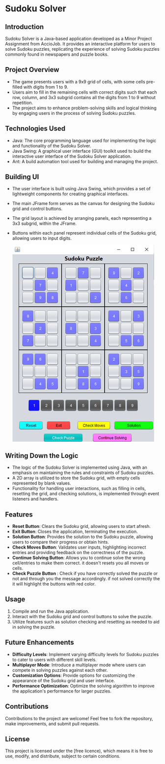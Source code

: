 # Sudoku Solver

## Introduction
Sudoku Solver is a Java-based application developed as a Minor Project Assignment from AccioJob. It provides an interactive platform for users to solve Sudoku puzzles, replicating the experience of solving Sudoku puzzles commonly found in newspapers and puzzle books.

## Project Overview
- The game presents users with a 9x9 grid of cells, with some cells pre-filled with digits from 1 to 9.
- Users aim to fill in the remaining cells with correct digits such that each row, column, and 3x3 subgrid contains all the digits from 1 to 9 without repetition.
- The project aims to enhance problem-solving skills and logical thinking by engaging users in the process of solving Sudoku puzzles.

## Technologies Used
- Java: The core programming language used for implementing the logic and functionality of the Sudoku Solver.
- Java Swing: A graphical user interface (GUI) toolkit used to build the interactive user interface of the Sudoku Solver application.
- Ant: A build automation tool used for building and managing the project.

## Building UI
- The user interface is built using Java Swing, which provides a set of lightweight components for creating graphical interfaces.
- The main JFrame form serves as the canvas for designing the Sudoku grid and control buttons.
- The grid layout is achieved by arranging panels, each representing a 3x3 subgrid, within the JFrame.
- Buttons within each panel represent individual cells of the Sudoku grid, allowing users to input digits.

  ![UI Design](Sudok_solver.png)

## Writing Down the Logic
- The logic of the Sudoku Solver is implemented using Java, with an emphasis on maintaining the rules and constraints of Sudoku puzzles.
- A 2D array is utilized to store the Sudoku grid, with empty cells represented by blank values.
- Functionality for handling user interactions, such as filling in cells, resetting the grid, and checking solutions, is implemented through event listeners and handlers.

## Features
- **Reset Button**: Clears the Sudoku grid, allowing users to start afresh.
- **Exit Button**: Closes the application, terminating the execution.
- **Solution Button**: Provides the solution to the Sudoku puzzle, allowing users to compare their progress or obtain hints.
- **Check Moves Button**: Validates user inputs, highlighting incorrect entries and providing feedback on the correctness of the puzzle.
- **Continue Solving Button**: Allows you to continue solve the wrong cell/entries to make them correct. it doesn't resets you all moves or cells.
- **Check Puzzle Button** :  Check if you have correctly solved the puzzle or not and through you the message accordingly. if not solved correctly the it will highlight the buttons with red color.

## Usage
1. Compile and run the Java application.
2. Interact with the Sudoku grid and control buttons to solve the puzzle.
3. Utilize features such as solution checking and resetting as needed to aid in solving the puzzle.

## Future Enhancements
- **Difficulty Levels**: Implement varying difficulty levels for Sudoku puzzles to cater to users with different skill levels.
- **Multiplayer Mode**: Introduce a multiplayer mode where users can compete in solving puzzles against each other.
- **Customization Options**: Provide options for customizing the appearance of the Sudoku grid and user interface.
- **Performance Optimization**: Optimize the solving algorithm to improve the application's performance for larger puzzles.

## Contributions
Contributions to the project are welcome! Feel free to fork the repository, make improvements, and submit pull requests.

## License
This project is licensed under the [free licence), which means it is free to use, modify, and distribute, subject to certain conditions.


